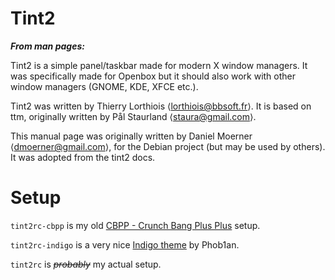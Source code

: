 # Tint2

 
**_From man pages:_**

Tint2 is a simple panel/taskbar made for modern X window managers. 
It was specifically made for Openbox but it should also work with other window managers (GNOME, KDE, XFCE etc.).

Tint2 was written by Thierry Lorthiois ⟨lorthiois@bbsoft.fr⟩. 
It is based on ttm, originally written by Pål Staurland ⟨staura@gmail.com⟩.

This manual page was originally written by Daniel Moerner ⟨dmoerner@gmail.com⟩, 
for the Debian project (but may be used by others). 
It was adopted from the tint2 docs.


# Setup
`tint2rc-cbpp` is my old [CBPP - Crunch Bang Plus Plus](https://www.crunchbangplusplus.org/oldindex.html) setup.

`tint2rc-indigo` is a very nice [Indigo theme](https://www.opendesktop.org/p/1238897/) by Phob1an.

`tint2rc` is _~~probably~~_ my actual setup.
